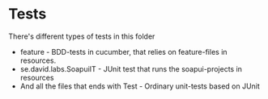 # Tests

There's different types of tests in this folder

* feature                               - BDD-tests in cucumber, that relies on feature-files in resources.
* se.david.labs.SoapuiIT                - JUnit test that runs the soapui-projects in resources
* And all the files that ends with Test - Ordinary unit-tests based on JUnit